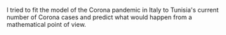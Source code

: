 I tried to fit the model of the Corona pandemic in Italy to Tunisia's current number of Corona cases and predict what would happen from a mathematical point of view.
